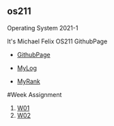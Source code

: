 ## os211
Operating System 2021-1

It's Michael Felix OS211 GithubPage

- [GithubPage](https://github.com/mfelixharyono/os211)

- [MyLog](https://mfelixharyono.github.io/os211/TXT/mylog.txt)

- [MyRank](https://mfelixharyono.github.io/os211/TXT/myrank.txt)

#Week Assignment

1. [W01](https://mfelixharyono.github.io/os211/W01/)<br>
2. [W02](https://mfelixharyono.github.io/os211/W02/)
